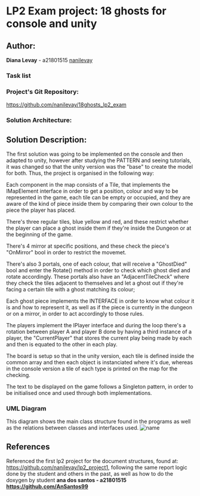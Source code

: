 # LP2 Exam project: 18 ghosts for console and unity

## Author:

**Diana Levay** - a21801515 [nanilevay](https://github.com/nanilevay)

### Task list

### Project's Git Repository:

<https://github.com/nanilevay/18ghosts_lp2_exam>

### Solution Architecture:

## Solution Description:

The first solution was going to be implemented on the console and then adapted to unity, however after studying the PATTERN and seeing tutorials, it was changed so that the unity version was the "base" to create the model for both. Thus, the project is organised in the following way:

Each component in the map consists of a Tile, that implements the IMapElement interface in order to get a position, colour and way to be represented in the game, each tile can be empty or occupied, and they are aware of the kind of piece inside them by comparing their own colour to the piece the player has placed.

There's three regular tiles, blue yellow and red, and these restrict whether the player can place a ghost inside them if they're inside the Dungeon or at the beginning of the game.

There's 4 mirror at specific positions, and these check the piece's "OnMirror" bool in order to restrict the movemet.

There's also 3 portals, one of each colour, that will receive a "GhostDied" bool and enter the Rotate() method in order to check which ghost died and rotate accordingly. These portals also have an "AdjacentTileCheck" where they check the tiles adjacent to themselves and let a ghost out if they're facing a certain tile with a ghost matching its colour;

Each ghost piece implements the INTERFACE in order to know what colour it is and how to represent it, as well as if the piece is currently in the dungeon or on a mirror, in order to act accordingly to those rules.

The players implement the IPlayer interface and during the loop there's a rotation between player A and player B done by having a third instance of a player, the "CurrentPlayer" that stores the current play being made by each and then is equated to the other in each play.

The  board is setup so that in the unity version, each tile is defined inside the common array and then each object is instanciated where it's due, whereas in the console version a tile of each type is printed on the map for the checking.

The text to be displayed on the game follows a Singleton pattern, in order to be initialised once and used through both implementations.

### UML Diagram

This diagram shows the main class structure found in the programs as well as the relations between classes and interfaces used.
![name](img)

## References

Referenced the first lp2 project for the document structures, found at: <https://github.com/nanilevay/lp2_project1>, following the same report logic done by the student and others in the past, as well as how to do the doxygen by student **ana dos santos - a21801515 <https://github.com/AnSantos99>**
